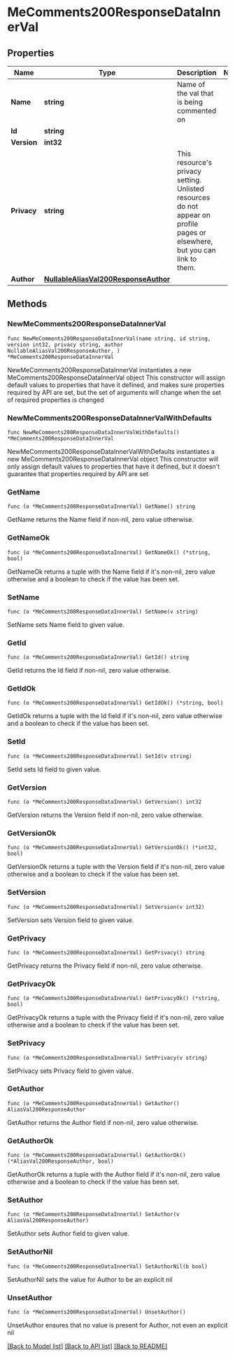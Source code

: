 # MeComments200ResponseDataInnerVal

## Properties

Name | Type | Description | Notes
------------ | ------------- | ------------- | -------------
**Name** | **string** | Name of the val that is being commented on | 
**Id** | **string** |  | 
**Version** | **int32** |  | 
**Privacy** | **string** | This resource&#39;s privacy setting. Unlisted resources do not appear on profile pages or elsewhere, but you can link to them. | 
**Author** | [**NullableAliasVal200ResponseAuthor**](AliasVal200ResponseAuthor.md) |  | 

## Methods

### NewMeComments200ResponseDataInnerVal

`func NewMeComments200ResponseDataInnerVal(name string, id string, version int32, privacy string, author NullableAliasVal200ResponseAuthor, ) *MeComments200ResponseDataInnerVal`

NewMeComments200ResponseDataInnerVal instantiates a new MeComments200ResponseDataInnerVal object
This constructor will assign default values to properties that have it defined,
and makes sure properties required by API are set, but the set of arguments
will change when the set of required properties is changed

### NewMeComments200ResponseDataInnerValWithDefaults

`func NewMeComments200ResponseDataInnerValWithDefaults() *MeComments200ResponseDataInnerVal`

NewMeComments200ResponseDataInnerValWithDefaults instantiates a new MeComments200ResponseDataInnerVal object
This constructor will only assign default values to properties that have it defined,
but it doesn't guarantee that properties required by API are set

### GetName

`func (o *MeComments200ResponseDataInnerVal) GetName() string`

GetName returns the Name field if non-nil, zero value otherwise.

### GetNameOk

`func (o *MeComments200ResponseDataInnerVal) GetNameOk() (*string, bool)`

GetNameOk returns a tuple with the Name field if it's non-nil, zero value otherwise
and a boolean to check if the value has been set.

### SetName

`func (o *MeComments200ResponseDataInnerVal) SetName(v string)`

SetName sets Name field to given value.


### GetId

`func (o *MeComments200ResponseDataInnerVal) GetId() string`

GetId returns the Id field if non-nil, zero value otherwise.

### GetIdOk

`func (o *MeComments200ResponseDataInnerVal) GetIdOk() (*string, bool)`

GetIdOk returns a tuple with the Id field if it's non-nil, zero value otherwise
and a boolean to check if the value has been set.

### SetId

`func (o *MeComments200ResponseDataInnerVal) SetId(v string)`

SetId sets Id field to given value.


### GetVersion

`func (o *MeComments200ResponseDataInnerVal) GetVersion() int32`

GetVersion returns the Version field if non-nil, zero value otherwise.

### GetVersionOk

`func (o *MeComments200ResponseDataInnerVal) GetVersionOk() (*int32, bool)`

GetVersionOk returns a tuple with the Version field if it's non-nil, zero value otherwise
and a boolean to check if the value has been set.

### SetVersion

`func (o *MeComments200ResponseDataInnerVal) SetVersion(v int32)`

SetVersion sets Version field to given value.


### GetPrivacy

`func (o *MeComments200ResponseDataInnerVal) GetPrivacy() string`

GetPrivacy returns the Privacy field if non-nil, zero value otherwise.

### GetPrivacyOk

`func (o *MeComments200ResponseDataInnerVal) GetPrivacyOk() (*string, bool)`

GetPrivacyOk returns a tuple with the Privacy field if it's non-nil, zero value otherwise
and a boolean to check if the value has been set.

### SetPrivacy

`func (o *MeComments200ResponseDataInnerVal) SetPrivacy(v string)`

SetPrivacy sets Privacy field to given value.


### GetAuthor

`func (o *MeComments200ResponseDataInnerVal) GetAuthor() AliasVal200ResponseAuthor`

GetAuthor returns the Author field if non-nil, zero value otherwise.

### GetAuthorOk

`func (o *MeComments200ResponseDataInnerVal) GetAuthorOk() (*AliasVal200ResponseAuthor, bool)`

GetAuthorOk returns a tuple with the Author field if it's non-nil, zero value otherwise
and a boolean to check if the value has been set.

### SetAuthor

`func (o *MeComments200ResponseDataInnerVal) SetAuthor(v AliasVal200ResponseAuthor)`

SetAuthor sets Author field to given value.


### SetAuthorNil

`func (o *MeComments200ResponseDataInnerVal) SetAuthorNil(b bool)`

 SetAuthorNil sets the value for Author to be an explicit nil

### UnsetAuthor
`func (o *MeComments200ResponseDataInnerVal) UnsetAuthor()`

UnsetAuthor ensures that no value is present for Author, not even an explicit nil

[[Back to Model list]](../README.md#documentation-for-models) [[Back to API list]](../README.md#documentation-for-api-endpoints) [[Back to README]](../README.md)


